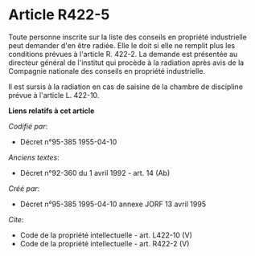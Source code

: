 # Article R422-5

Toute personne inscrite sur la liste des conseils en propriété industrielle peut demander d'en être radiée. Elle le doit si
elle ne remplit plus les conditions prévues à l'article R. 422-2. La demande est présentée au directeur général de l'institut
qui procède à la radiation après avis de la Compagnie nationale des conseils en propriété industrielle. 

Il est sursis à la radiation en cas de saisine de la chambre de discipline prévue à l'article L. 422-10.

**Liens relatifs à cet article**

_Codifié par_:

  - Décret n°95-385 1955-04-10

_Anciens textes_:

  - Décret n°92-360 du 1 avril 1992 - art. 14 (Ab)

_Créé par_:

  - Décret n°95-385 1995-04-10 annexe JORF 13 avril 1995

_Cite_:

  - Code de la propriété intellectuelle - art. L422-10 (V)
  - Code de la propriété intellectuelle - art. R422-2 (V)
